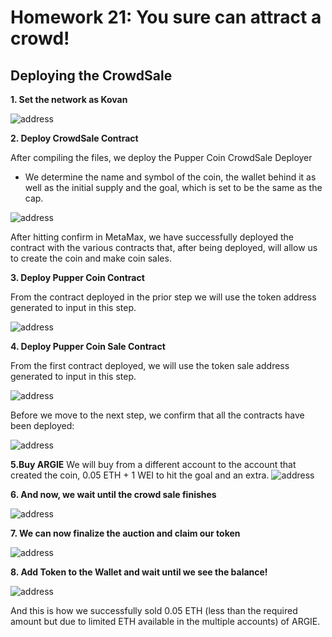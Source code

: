# Homework 21: You sure can attract a crowd!
## Deploying the CrowdSale

**1.	Set the network as Kovan**

![address](Screenshots/01.Kovan.png)

**2.	Deploy CrowdSale Contract**

After compiling the files, we deploy the Pupper Coin CrowdSale Deployer
* We determine the name and symbol of the coin, the wallet behind it as well as the initial supply and the goal, which is set to be the same as the cap.

![address](Screenshots/02.DeployingCrowdSale.png)

After hitting confirm in MetaMax, we have successfully deployed the contract with the various contracts that, after being deployed, will allow us to create the coin and make coin sales.


**3.	Deploy Pupper Coin Contract**

From the contract deployed in the prior step we will use the token address generated to input in this step. 

![address](Screenshots/03.DeployingPupperCoin.png)


**4.	Deploy Pupper Coin Sale Contract**

From the first contract deployed, we will use the token sale address generated to input in this step. 

![address](Screenshots/04.DeployingPupperCoinSale.png)


Before we move to the next step, we confirm that all the contracts have been deployed: 

![address](Screenshots/05.AllContractsDeployed.png)


**5.Buy ARGIE**
We will buy from a different account to the account that created the coin, 0.05 ETH + 1 WEI to hit the goal and an extra.
![address](Screenshots/06.PurchaseofCoinsv1.png)

**6. And now, we wait until the crowd sale finishes**

![address](Screenshots/07.WaitTime.png)

**7. We can now finalize the auction and claim our token**

![address](Screenshots/08.Finalize.png)


**8. Add Token to the Wallet and wait until we see the balance!**

![address](Screenshots/09.AddToken.png)


And this is how we successfully sold 0.05 ETH (less than the required amount but due to limited ETH available in the multiple accounts) of ARGIE.
